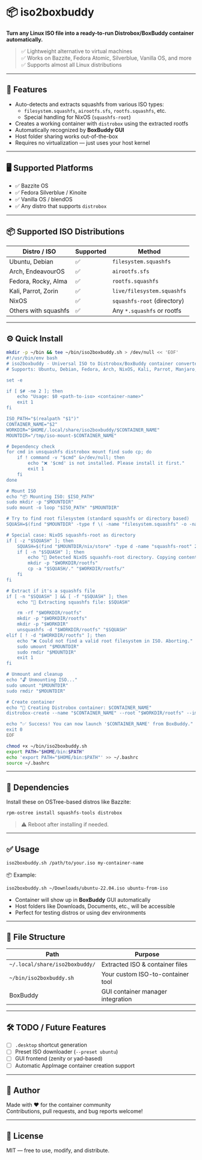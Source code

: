 # 📦 iso2boxbuddy

**Turn any Linux ISO file into a ready-to-run Distrobox/BoxBuddy container automatically.**

> ✅ Lightweight alternative to virtual machines  
> ✅ Works on Bazzite, Fedora Atomic, Silverblue, Vanilla OS, and more  
> ✅ Supports almost all Linux distributions

---

## 🚀 Features

- Auto-detects and extracts squashfs from various ISO types:
  - `filesystem.squashfs`, `airootfs.sfs`, `rootfs.squashfs`, etc.
  - Special handling for NixOS (`squashfs-root`)
- Creates a working container with `distrobox` using the extracted rootfs
- Automatically recognized by **BoxBuddy GUI**
- Host folder sharing works out-of-the-box
- Requires no virtualization — just uses your host kernel

---

## 🖥️ Supported Platforms

- ✅ Bazzite OS
- ✅ Fedora Silverblue / Kinoite
- ✅ Vanilla OS / blendOS
- ✅ Any distro that supports `distrobox`

---

## 📦 Supported ISO Distributions

| Distro / ISO             | Supported | Method                         |
|-------------------------|-----------|--------------------------------|
| Ubuntu, Debian          | ✅        | `filesystem.squashfs`          |
| Arch, EndeavourOS       | ✅        | `airootfs.sfs`                 |
| Fedora, Rocky, Alma     | ✅        | `rootfs.squashfs`              |
| Kali, Parrot, Zorin     | ✅        | `live/filesystem.squashfs`     |
| NixOS                   | ✅        | `squashfs-root` (directory)    |
| Others with squashfs    | ✅        | Any `*.squashfs` or rootfs     |

---

## ⚙️ Quick Install

```bash
mkdir -p ~/bin && tee ~/bin/iso2boxbuddy.sh > /dev/null << 'EOF'
#!/usr/bin/env bash
# iso2boxbuddy - Universal ISO to Distrobox/BoxBuddy container converter
# Supports: Ubuntu, Debian, Fedora, Arch, NixOS, Kali, Parrot, Manjaro, etc.

set -e

if [ $# -ne 2 ]; then
    echo "Usage: $0 <path-to-iso> <container-name>"
    exit 1
fi

ISO_PATH="$(realpath "$1")"
CONTAINER_NAME="$2"
WORKDIR="$HOME/.local/share/iso2boxbuddy/$CONTAINER_NAME"
MOUNTDIR="/tmp/iso-mount-$CONTAINER_NAME"

# Dependency check
for cmd in unsquashfs distrobox mount find sudo cp; do
    if ! command -v "$cmd" &>/dev/null; then
        echo "❌ '$cmd' is not installed. Please install it first."
        exit 1
    fi
done

# Mount ISO
echo "📦 Mounting ISO: $ISO_PATH"
sudo mkdir -p "$MOUNTDIR"
sudo mount -o loop "$ISO_PATH" "$MOUNTDIR"

# Try to find root filesystem (standard squashfs or directory based)
SQUASH=$(find "$MOUNTDIR" -type f \( -name "filesystem.squashfs" -o -name "rootfs.squashfs" -o -name "livecd.squashfs" -o -name "airootfs.sfs" -o -name "live/filesystem" -o -name "*.squashfs" \) 2>/dev/null | head -n 1)

# Special case: NixOS squashfs-root as directory
if [ -z "$SQUASH" ]; then
    SQUASH=$(find "$MOUNTDIR/nix/store" -type d -name "squashfs-root" 2>/dev/null | head -n 1)
    if [ -n "$SQUASH" ]; then
        echo "📂 Detected NixOS squashfs-root directory. Copying contents..."
        mkdir -p "$WORKDIR/rootfs"
        cp -a "$SQUASH/." "$WORKDIR/rootfs/"
    fi
fi

# Extract if it's a squashfs file
if [ -n "$SQUASH" ] && [ -f "$SQUASH" ]; then
    echo "📂 Extracting squashfs file: $SQUASH"

    rm -rf "$WORKDIR/rootfs"
    mkdir -p "$WORKDIR/rootfs"
    mkdir -p "$WORKDIR"
    unsquashfs -d "$WORKDIR/rootfs" "$SQUASH"
elif [ ! -d "$WORKDIR/rootfs" ]; then
    echo "❌ Could not find a valid root filesystem in ISO. Aborting."
    sudo umount "$MOUNTDIR"
    sudo rmdir "$MOUNTDIR"
    exit 1
fi

# Unmount and cleanup
echo "🔓 Unmounting ISO..."
sudo umount "$MOUNTDIR"
sudo rmdir "$MOUNTDIR"

# Create container
echo "🐳 Creating Distrobox container: $CONTAINER_NAME"
distrobox-create --name "$CONTAINER_NAME" --root "$WORKDIR/rootfs" --image "" --yes

echo "✅ Success! You can now launch '$CONTAINER_NAME' from BoxBuddy."
exit 0
EOF

chmod +x ~/bin/iso2boxbuddy.sh
export PATH="$HOME/bin:$PATH"
echo 'export PATH="$HOME/bin:$PATH"' >> ~/.bashrc
source ~/.bashrc
```

---

## 🔧 Dependencies

Install these on OSTree-based distros like Bazzite:

```bash
rpm-ostree install squashfs-tools distrobox
```

> ⚠️ Reboot after installing if needed.

---

## ✅ Usage

```bash
iso2boxbuddy.sh /path/to/your.iso my-container-name
```

📦 Example:

```bash
iso2boxbuddy.sh ~/Downloads/ubuntu-22.04.iso ubuntu-from-iso
```

- Container will show up in **BoxBuddy** GUI automatically
- Host folders like Downloads, Documents, etc., will be accessible
- Perfect for testing distros or using dev environments

---

## 📁 File Structure

| Path                                | Purpose                            |
|-------------------------------------|------------------------------------|
| `~/.local/share/iso2boxbuddy/`     | Extracted ISO & container files    |
| `~/bin/iso2boxbuddy.sh`            | Your custom ISO-to-container tool  |
| BoxBuddy                           | GUI container manager integration  |

---

## 🛠 TODO / Future Features

- [ ] `.desktop` shortcut generation
- [ ] Preset ISO downloader (`--preset ubuntu`)
- [ ] GUI frontend (zenity or yad-based)
- [ ] Automatic AppImage container creation support

---

## 👤 Author

Made with ❤️ for the container community  
Contributions, pull requests, and bug reports welcome!

---

## 🪪 License

MIT — free to use, modify, and distribute.

